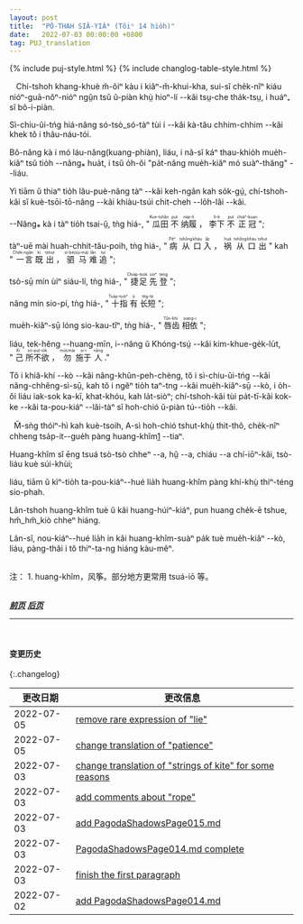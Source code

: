 ```yaml
---
layout: post
title:  "PÓ-THAH SIÂ-YIÁᴺ (Tŏiⁿ 14 hio̍h)"
date:   2022-07-03 00:00:00 +0800
tag: PUJ_translation
---
```


{% include puj-style.html %}
{% include changlog-table-style.html %}


<!-- With all these occupations he had no time to go to school, though there were private schools in the village, where he might have had instruction by paying a tuition fee of eight or ten shillings a year. -->
&nbsp;&nbsp;
Chí-tshoh khang-khuè m̆-ôiⁿ kàu i kiâⁿ-m̆-khui-kha, sui-sĭ che̍k-nîⁿ kiáu nióⁿ-guā-nŏⁿ-nióⁿ ngṳ̂n tsŭ ŭ-piàn khṳ̀ hioⁿ-lí &#x002D;&#x002D;kâi tsṳ-che tha̍k-tsṳ, i huáⁿ₊ sĭ bô-i-piàn. 
<!-- His education was that which most effectively moulds the mind; it lay in the opinions and the practices of those around him. -->
Sì-chiu-ûi-tńg hiá-nâng só-tsò_só-tàⁿ tùi i &#x002D;&#x002D;kâi kà-tău chhim-chhim &#x002D;&#x002D;kâi khek tŏ i thâu-náu-tói.
<!-- He was never taught not to lie, but he was certainly punished if he stole, and so he learned to respect the rights of property. -->
Bô-nâng kà i mó láu-nâng(kuang-phiàn), liáu, i nâ-sĭ káⁿ thau-khio̍h mue̍h-kiăⁿ tsŭ tio̍h &#x002D;&#x002D;nâng⁎ hua̍t, i tsŭ o̍h-ŏi "pa̍t-nâng mue̍h-kiăⁿ mó suàⁿ-thăng" &#x002D;&#x002D;liáu.
<!-- He constantly heard maxims from the ancient sages, and proverbs in which the wisdom of generations was concentrated. -->
Yi tiām ŭ thiaⁿ tio̍h lău-puè-nâng tàⁿ &#x002D;&#x002D;kâi keh-ngân kah so̍k-gṳ́, chí-tshoh-kâi sĭ kuè-tsōi-tō-nâng &#x002D;&#x002D;kâi khiàu-tsúi chit-cheh &#x002D;&#x002D;lo̍h-lâi &#x002D;&#x002D;kâi. 
<!-- He was taught worldly caution by, "Don't lace your boot in a melon-field, nor adjust your hat under a plum-tree"; -->
&#x002D;&#x002D;Nâng⁎ kà i tàⁿ tio̍h tsai-ṳ̆, tǹg hiá-,
"<ruby style="ruby-position:over">
<rb class="markup_main">瓜田</rb>
<rp>(</rp><rt class="markup_over">Kue-tshân</rt><rp>)</rp>
</ruby>
<ruby style="ruby-position:over">
<rb class="markup_main">不</rb>
<rp>(</rp><rt class="markup_over">put</rt><rp>)</rp>
</ruby>
<ruby style="ruby-position:over">
<rb class="markup_main">纳履</rb>
<rp>(</rp><rt class="markup_over">na̍p-lí</rt><rp>)</rp>
</ruby>，
<ruby style="ruby-position:over">
<rb class="markup_main">李下</rb>
<rp>(</rp><rt class="markup_over">lí-ĕ</rt><rp>)</rp>
</ruby>
<ruby style="ruby-position:over">
<rb class="markup_main">不</rb>
<rp>(</rp><rt class="markup_over">put</rt><rp>)</rp>
</ruby>
<ruby style="ruby-position:over">
<rb class="markup_main">正冠</rb>
<rp>(</rp><rt class="markup_over">chiàⁿ-kuan</rt><rp>)</rp>
</ruby>";
<!-- reticence in speech by, "Diseases enter by the mouth, misfortunes issue from it." and "A coach-and-four cannot bring back a word once uttered"; -->
tàⁿ-uē mài huah-chhit-tău-poih, tǹg hiá-,
"<ruby style="ruby-position:over">
<rb class="markup_main">病</rb>
<rp>(</rp><rt class="markup_over">Pēⁿ</rt><rp>)</rp>
</ruby>
<ruby style="ruby-position:over">
<rb class="markup_main">从</rb>
<rp>(</rp><rt class="markup_over">tshông</rt><rp>)</rp>
</ruby>
<ruby style="ruby-position:over">
<rb class="markup_main">口</rb>
<rp>(</rp><rt class="markup_over">kháu</rt><rp>)</rp>
</ruby>
<ruby style="ruby-position:over">
<rb class="markup_main">入</rb>
<rp>(</rp><rt class="markup_over">jîp</rt><rp>)</rp>
</ruby>，
<ruby style="ruby-position:over">
<rb class="markup_main">祸</rb>
<rp>(</rp><rt class="markup_over">huă</rt><rp>)</rp>
</ruby>
<ruby style="ruby-position:over">
<rb class="markup_main">从</rb>
<rp>(</rp><rt class="markup_over">tshông</rt><rp>)</rp>
</ruby>
<ruby style="ruby-position:over">
<rb class="markup_main">口</rb>
<rp>(</rp><rt class="markup_over">kháu</rt><rp>)</rp>
</ruby>
<ruby style="ruby-position:over">
<rb class="markup_main">出</rb>
<rp>(</rp><rt class="markup_over">tshut</rt><rp>)</rp>
</ruby>" kah
"<ruby style="ruby-position:over">
<rb class="markup_main">一言</rb>
<rp>(</rp><rt class="markup_over">Che̍k-ngân</rt><rp>)</rp>
</ruby>
<ruby style="ruby-position:over">
<rb class="markup_main">既</rb>
<rp>(</rp><rt class="markup_over">kì</rt><rp>)</rp>
</ruby>
<ruby style="ruby-position:over">
<rb class="markup_main">出</rb>
<rp>(</rp><rt class="markup_over">tshut</rt><rp>)</rp>
</ruby>，
<ruby style="ruby-position:over">
<rb class="markup_main">驷马</rb>
<rp>(</rp><rt class="markup_over">sì-bé(sṳ̀-má)</rt><rp>)</rp>
</ruby>
<ruby style="ruby-position:over">
<rb class="markup_main">难</rb>
<rp>(</rp><rt class="markup_over">lân</rt><rp>)</rp>
</ruby>
<ruby style="ruby-position:over">
<rb class="markup_main">追</rb>
<rp>(</rp><rt class="markup_over">tui</rt><rp>)</rp>
</ruby>";
<!-- modesty of behaviour by, "Who lifts his feet high has put on boots for the first time"; -->
tsò-sṳ̄ mín ùiⁿ siáu-lí, tǹg hiá-,
"<ruby style="ruby-position:over">
<rb class="markup_main">捷足</rb>
<rp>(</rp><rt class="markup_over">Chia̍p-tsok</rt><rp>)</rp>
</ruby>
<ruby style="ruby-position:over">
<rb class="markup_main">先</rb>
<rp>(</rp><rt class="markup_over">soiⁿ</rt><rp>)</rp>
</ruby>
<ruby style="ruby-position:over">
<rb class="markup_main">登</rb>
<rp>(</rp><rt class="markup_over">teng</rt><rp>)</rp>
</ruby>";
<!-- contentment by, "All ten fingers can't be of the same length"; -->
nâng mín sio-pí, tǹg hiá-,
"<ruby style="ruby-position:over">
<rb class="markup_main">十指</rb>
<rp>(</rp><rt class="markup_over">Tsa̍p-tsóiⁿ</rt><rp>)</rp>
</ruby>
<ruby style="ruby-position:over">
<rb class="markup_main">有</rb>
<rp>(</rp><rt class="markup_over">ŭ</rt><rp>)</rp>
</ruby>
<ruby style="ruby-position:over">
<rb class="markup_main">长短</rb>
<rp>(</rp><rt class="markup_over">tn̂g-tó</rt><rp>)</rp>
</ruby>";
<!-- mutual dependence by, "There is no peace for the mouth when one tooth is aching"; -->
mue̍h-kiăⁿ-sṳ̄ lóng sio-kau-tîⁿ, tǹg hiá-,
"<ruby style="ruby-position:over">
<rb class="markup_main">唇齿</rb>
<rp>(</rp><rt class="markup_over">Tûn-khí</rt><rp>)</rp>
</ruby>
<ruby style="ruby-position:over">
<rb class="markup_main">相依</rb>
<rp>(</rp><rt class="markup_over">siang-i</rt><rp>)</rp>
</ruby>";
<!-- and for morality, he had the silver rule of Confucius, "Do nothing to others which you would not have others do unto you." -->
liáu, tek-hĕng &#x002D;&#x002D;huang-mīn, i&#x002D;&#x002D;nâng ŭ Khóng-tsṳ́ &#x002D;&#x002D;kâi kim-khue-ge̍k-lu̍t,
"<ruby style="ruby-position:over">
<rb class="markup_main">己</rb>
<rp>(</rp><rt class="markup_over">Kí</rt><rp>)</rp>
</ruby>
<ruby style="ruby-position:over">
<rb class="markup_main">所不欲</rb>
<rp>(</rp><rt class="markup_over">só-put-io̍k</rt><rp>)</rp>
</ruby>，
<ruby style="ruby-position:over">
<rb class="markup_main">勿</rb>
<rp>(</rp><rt class="markup_over">mu̍t/mài</rt><rp>)</rp>
</ruby>
<ruby style="ruby-position:over">
<rb class="markup_main">施于</rb>
<rp>(</rp><rt class="markup_over">si-i</rt><rp>)</rp>
</ruby>
<ruby style="ruby-position:over">
<rb class="markup_main">人</rb>
<rp>(</rp><rt class="markup_over">nâng</rt><rp>)</rp>
</ruby>."
<!-- In the densely crowded quarters where he lived, in his varied and numerous social relationships, and in the distinct duties enforced upon him, he learned self-control, patience, and diligence to an extent seldom attained by boys of other lands. -->
Tŏ i khiă-khí &#x002D;&#x002D;kò &#x002D;&#x002D;kâi nâng-khûn-peh-chèng, tŏ i sì-chiu-ûi-tńg &#x002D;&#x002D;kâi nâng-chhêng-sì-sṳ̄, kah tŏ i ngĕⁿ tio̍h taⁿ-tng &#x002D;&#x002D;kâi mue̍h-kiăⁿ-sṳ̄ &#x002D;&#x002D;kò, i o̍h-ŏi liáu iak-sok ka-kī, khat-khóu, kah la̍t-siòⁿ; chí-tshoh-kâi tùi pa̍t-tī-kâi kok-ke &#x002D;&#x002D;kâi ta-pou-kiáⁿ &#x002D;&#x002D;lâi-tàⁿ sĭ hoh-chió ŭ-piàn tú&#x002D;&#x002D;tio̍h &#x002D;&#x002D;kâi.
<!-- self-control: “自制力”在译者处无专用的传统用词，“tsṳ̆-tŏng” 却又有所偏差，因而此处采用半文白方式进行翻译。 -->
<!-- patience: 对应此英文单词有多种说法，比如 thun-lún（被动耐受，偏负面）; khat-khóu（主动耐受）; ŭ-sim-sèⁿ（偏重耐心）; ŭ-kang-la̍t（偏重细心） 等等，结合全章，作者应该是指勤与劳，此处选择 khat-kóu（偏重 劳） 与 lat-siòⁿ（偏重 勤）正好呼应。 -->

<!-- Besides attending the theatre, and going through the religious ceremonies, Four did not often play, except in November when he flew a kite. -->
&nbsp;&nbsp;M̆-sǹg thóiⁿ-hì kah kuè-tsoih, A-sì hoh-chió tshut-khṳ̀ thit-thô, che̍k-nîⁿ chheng tsa̍p-it&#x002D;&#x002D;gue̍h pàng huang-khîm<a href="#note_1" class="note">1</a> &#x002D;&#x002D;tiaⁿ.
<!-- The kites used were a paper star, fish, or bird, brilliantly painted; -->
Huang-khîm sĭ ēng tsuá tsò-tsò chheⁿ &#x002D;&#x002D;a, hṳ̂ &#x002D;&#x002D;a, chiáu &#x002D;&#x002D;a chí-iōⁿ-kâi, tsò-liáu kuè súi-khùi;
<!-- and the boys would send them up to fight with each other aloft. -->
liáu, tiām ŭ kìⁿ-tio̍h ta-pou-kiáⁿ&#x002D;&#x002D;hué lia̍h huang-khîm pàng khí-khṳ̀ thiⁿ-téng sio-phah.
<!-- Some of them had a little wheel attached, and this, when turned by the wind, hummed as it went. -->
Lân-tshoh huang-khîm tuè ŭ kâi huang-húiⁿ-kiáⁿ, pun huang che̍k-ē tshue, hm̆_hm̆_kiò chheⁿ hiáng.
<!-- Sometimes the boys fastened the strings of their kites, and left them humming all night, high in the air. -->
Lân-sî, nou-kiáⁿ&#x002D;&#x002D;hué lia̍h in kâi huang-khîm-suàⁿ pa̍k tuè mue̍h-kiăⁿ &#x002D;&#x002D;kò, liáu, pàng-thăi i tŏ thiⁿ-ta-ng hiáng kàu-mêⁿ.
<br>

<br>
注：
1. <span id="note_1">huang-khîm，风筝。部分地方更常用 tsuá-iō 等。</span>
<!-- 更改原 huang-khîm-soh 译法为 huang-khîm-suàⁿ，皆因翻译顺应当代而已，避免评头论足。 -->
<!-- 农村小孩所有玩具都是自力更生、就地取材（当然当代的农村小孩不是这样了），对于风筝线制作，常见是干稻草编织成索（破家的会去偷自家毛线几股绞成一股），且常常因为风大或者放得太高断掉，这些都是现在有些人难以理解的事物了。 -->
<!-- 2. <span id="note_2">通常 soh 用于指编织过的绳索，suàⁿ 用于较细且未编织的丝线，sîn 则用于稍细者（无论编织与否）；现今系风筝者多为尼龙线，此等者即称为 suàⁿ，且事实上口语中尼龙线却称之 胶丝（ka-si）。</span> -->
<br>

<br>

***[前页](PagodaShadowsPage013.html)***
***[后页](PagodaShadowsPage015.html)***


---
<br>

#### 变更历史

{:.changelog}

| 更改日期 | 更改信息 |
| --- | --- |
| 2022-07-05 | <a href="https://github.com/DonAnthonyLee/DonAnthonyLee.github.io/commit/2c925f10d71028ba3a2032d914d3bd987ad18c1a" target="_blank">remove rare expression of "lie"</a> |
| 2022-07-05 | <a href="https://github.com/DonAnthonyLee/DonAnthonyLee.github.io/commit/c02ccbb1bc17f33be3b8b086f2bf72c660f9d1bf" target="_blank">change translation of "patience"</a> |
| 2022-07-03 | <a href="https://github.com/DonAnthonyLee/DonAnthonyLee.github.io/commit/107df0e0a07551e4f554f07261f30cde7314033f" target="_blank">change translation of "strings of kite" for some reasons</a> |
| 2022-07-03 | <a href="https://github.com/DonAnthonyLee/DonAnthonyLee.github.io/commit/bc81443e3c9cde92e098bda7c84355c54daf0648" target="_blank">add comments about "rope"</a> |
| 2022-07-03 | <a href="https://github.com/DonAnthonyLee/DonAnthonyLee.github.io/commit/3c7dcffcff9c9a3f291608032caa9ccd9e12bf15" target="_blank">add PagodaShadowsPage015.md</a> |
| 2022-07-03 | <a href="https://github.com/DonAnthonyLee/DonAnthonyLee.github.io/commit/a1b803380434cf6ed07ba674e4790b5144abdae5" target="_blank">PagodaShadowsPage014.md complete</a> |
| 2022-07-03 | <a href="https://github.com/DonAnthonyLee/DonAnthonyLee.github.io/commit/645569bae75448272952c276d363656a5512ce2d" target="_blank">finish the first paragraph</a> |
| 2022-07-02 | <a href="https://github.com/DonAnthonyLee/DonAnthonyLee.github.io/commit/d22be68965fb58c606f5271d40ac09729fcf3a89" target="_blank">add PagodaShadowsPage014.md</a> |
